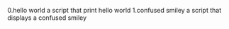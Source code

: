0.hello world a script that print hello world
1.confused smiley a script that displays a confused smiley
